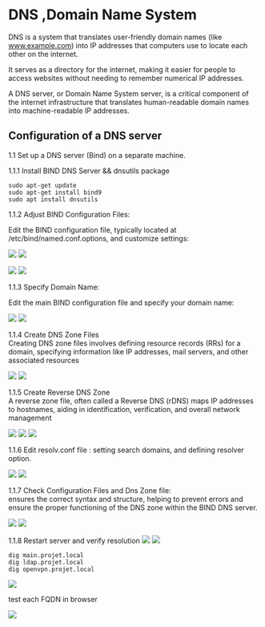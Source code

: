 # DNS ,Domain Name System

DNS is a system that translates user-friendly domain names (like www.example.com) into IP addresses that computers use to locate each other on the internet.

It serves as a directory for the internet, making it easier for people to access websites without needing to remember numerical IP addresses.

A DNS server, or Domain Name System server, is a critical component of the internet infrastructure that translates human-readable domain names into machine-readable IP addresses.
## Configuration of a DNS server
1.1 Set up a DNS server (Bind) on a separate machine.

1.1.1 Install BIND DNS Server && dnsutils package
```shell
sudo apt-get update
sudo apt-get install bind9
sudo apt install dnsutils
````
1.1.2  Adjust BIND Configuration Files:

Edit the BIND configuration file, typically located at /etc/bind/named.conf.options, and customize settings:

![](https://drive.google.com/uc?1DYRdM9p3NgVWjqXC6zxWW9LPAXMODZ9g)
![](https://drive.google.com/uc?id=10uNp7FZGICTJ3DxqadtgxgQP0XR4LJNB)

![](https://drive.google.com/uc?id=1cqBq-mZbhI1xGbc8KJLtJeOqhNf2fyxD)
![](https://drive.google.com/uc?id=1asdTi2b0v346VWj3ZyvV3Bv_RMQ320E-)

1.1.3  Specify Domain Name:

Edit the main BIND configuration file and specify your domain name:

![](https://drive.google.com/uc?id=1Xiqt3XSshVMWRDEI-8e3A43qKVtme6Rg)
![](https://drive.google.com/uc?id=1ui85qwSzHByN258utclM4EJoZhS__Lcq)

1.1.4  Create DNS Zone Files  
Creating DNS zone files involves defining resource records (RRs) for a domain, specifying information like IP addresses, mail servers, and other associated resources

![](https://drive.google.com/uc?id=1tGGoO1O_SjmZOfMVyNeqfUdFODfCrFwy)
![](https://drive.google.com/uc?id=1ALjNDglIqDBL5GP5UJkA5lp1xf67BqzW)


1.1.5  Create Reverse DNS Zone  
A reverse zone file, often called a Reverse DNS (rDNS) maps IP addresses to hostnames, aiding in identification, verification, and overall network management

![](https://drive.google.com/uc?id=1cGZ4k75cW7YPlBLkc76y9qXYEv69rb75)
![](https://drive.google.com/uc?id=1MyDOw3FwgyWq0OtN8O6O919Y-PDzyAgr)
![](https://drive.google.com/uc?id=10yD0V4tXUNXcRnIkwAj4Hd5hiSS-gOyh)

1.1.6  Edit resolv.conf file : setting search domains, and defining resolver option.

![](https://drive.google.com/uc?id=1Ftql3Gb3vPsEW1NEpQc-WfSe4ohy6HAs)
![](https://drive.google.com/uc?id=1aEWvBbkgttLGZmvRRF4Z7sNqpsHLUptk)

1.1.7  Check Configuration Files and Dns Zone file:  
ensures the correct syntax and structure, helping to prevent errors and ensure the proper functioning of the DNS zone within the BIND DNS server.

![](https://drive.google.com/uc?id=1-rnGxg5owPdd9cHL9j3H7UdBy_wX8PYG)
![](https://drive.google.com/uc?id=1WdhHuCC24mtX9_vWCrQLzcih_K21XI91)

1.1.8 Restart server and verify resolution
![](https://drive.google.com/uc?id=1qdw5OymNAJD3tsPx-qMaPrmcOMGQmFT7)
![](https://drive.google.com/uc?id=12_JVrdK-3UjRgiSuUhho4q3qeJHxZ447)

````shell
dig main.projet.local
dig ldap.projet.local
dig openvpn.projet.local
````

![](https://drive.google.com/uc?id=152z_cfKNTvyFq1BN9xxYsxVRYT-HO4av)

test each FQDN in browser

![](https://drive.google.com/uc?id=1qpyeRNv9tWRy4oUjbHR3NC1zOo7BbItD)
